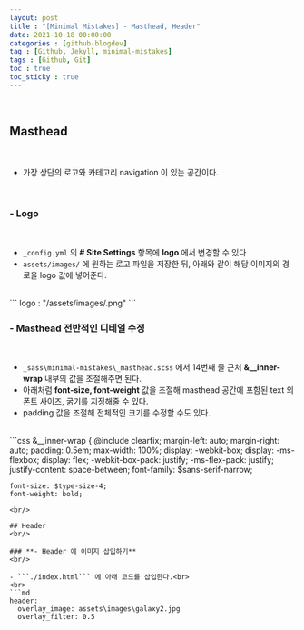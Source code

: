 ```yaml
---
layout: post
title : "[Minimal Mistakes] - Masthead, Header"
date: 2021-10-18 00:00:00
categories : [github-blogdev]
tag : [Github, Jekyll, minimal-mistakes]
tags : [Github, Git]
toc : true
toc_sticky : true
---
```

<br/>

## Masthead
<br/>

- 가장 상단의 로고와 카테고리 navigation 이 있는 공간이다.
<br/>

### **- Logo**
<br/>

- ```_config.yml``` 의 **# Site Settings** 항목에 **logo** 에서 변경할 수 있다
- ```assets/images/``` 에 원하는 로고 파일을 저장한 뒤, 아래와 같이 해당 이미지의 경로을 logo 값에 넣어준다. <br>
<br>
```
logo : "/assets/images/<name>.png"
```
<br/>

### **- Masthead 전반적인 디테일 수정**
<br/>

- ```_sass\minimal-mistakes\_masthead.scss``` 에서 14번째 줄 근처 **&__inner-wrap** 내부의 값을 조절해주면 된다.
- 아래처럼 **font-size, font-weight** 값을 조절해 masthead 공간에 포함된 text 의 폰트 사이즈, 굵기를 지정해줄 수 있다.
- padding 값을 조절해 전체적인 크기를 수정할 수도 있다.<br>
<br>
```css
  &__inner-wrap {
    @include clearfix;
    margin-left: auto;
    margin-right: auto;
    padding: 0.5em;
    max-width: 100%;
    display: -webkit-box;
    display: -ms-flexbox;
    display: flex;
    -webkit-box-pack: justify;
    -ms-flex-pack: justify;
    justify-content: space-between;
    font-family: $sans-serif-narrow;
    
    font-size: $type-size-4;
    font-weight: bold;
```
<br/>

## Header
<br/>

### **- Header 에 이미지 삽입하기**
<br/>

- ```./index.html``` 에 아래 코드를 삽입한다.<br>
<br>
```md
header:
  overlay_image: assets\images\galaxy2.jpg
  overlay_filter: 0.5
```


